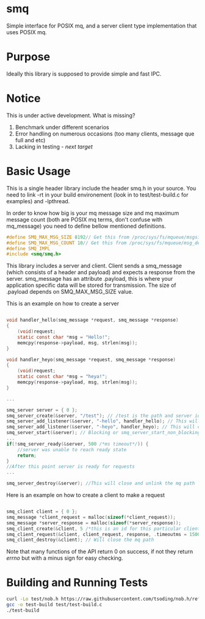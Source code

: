 # smq
Simple interface for POSIX mq, and a server client type implementation that uses POSIX mq.

# Purpose

Ideally this library is supposed to provide simple and fast IPC.

# Notice

This is under active development.
What is missing?
1) Benchmark under different scenarios 
2) Error handling on numerous occasions (too many clients, message que full and etc)
3) Lacking in testing - *next target*

# Basic Usage

This is a single header library include the header smq.h in your source.
You need to link -rt in your build environement (look in to test/test-build.c for examples) and -lpthread.

In order to know how big is your mq message size and mq maximum message count (both are POSIX mq terms, don't confuse with mq_message) you need to define bellow mentioned definitions.
```c
#define SMQ_MAX_MSG_SIZE 8192// Get this from /proc/sys/fs/mqueue/msgsize_default
#define SMQ_MAX_MSG_COUNT 10// Get this from /proc/sys/fs/mqueue/msg_default
#define SMQ_IMPL
#include <smq/smq.h>
```

This library includes a server and client.
Client sends a smq_message (which consists of a header and payload) and expects a response from the server.
smq_message has an attribute .payload, this is where your application specific data will be stored for transmission.
The size of .payload depends on SMQ_MAX_MSG_SIZE value.

This is an example on how to create a server
```c

void handler_hello(smq_message *request, smq_message *response)
{
    (void)request;
    static const char *msg = "Hello!";
    memcpy(response->payload, msg, strlen(msg));
}

void handler_heyo(smq_message *request, smq_message *response)
{
    (void)request;
    static const char *msg = "heya!";
    memcpy(response->payload, msg, strlen(msg));
}

...

smq_server server = { 0 };
smq_server_create(&server, "/test"); // /test is the path and server identifier
smq_server_add_listener(&server, "-hello", handler_hello); // This will create an associated path /test-hello
smq_server_add_listener(&server, "-heyo", handler_heyo); // This will create an associated path /test-heyo
smq_server_start(&server); // Blocking or smq_server_start_non_blocking(pthread_t *thread, smq_server *server) for non blocking
...
if(!smq_server_ready(&server, 500 /*ms timeout*/)) {
    //server was unable to reach ready state
    return;
}
//After this point server is ready for requests
...

smq_server_destroy(&server); //This will close and unlink the mq path 

```
Here is an example on how to create a client to make a request
```c

smq_client client = { 0 };
smq_message *client_request = malloc(sizeof(*client_request));
smq_message *server_response = malloc(sizeof(*server_response));
smq_client_create(&client, 5 /*this is an id for this particular client must be unique*/, "/test-hello");
smq_client_request(&client, client_request, response, .timeoutms = 1500);
smq_client_destroy(&client); // Will close the mq path
```

Note that many functions of the API return 0 on success, if not they return *errno* but with a minus sign for easy checking.

# Building and Running Tests

```bash
curl -Lo test/nob.h https://raw.githubusercontent.com/tsoding/nob.h/refs/heads/main/nob.h
gcc -o test-build test/test-build.c
./test-build
```
